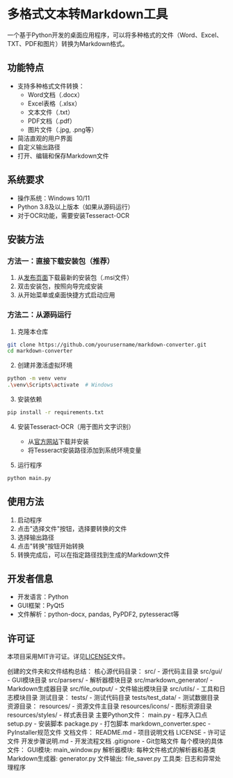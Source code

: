 # 多格式文本转Markdown工具

一个基于Python开发的桌面应用程序，可以将多种格式的文件（Word、Excel、TXT、PDF和图片）转换为Markdown格式。

## 功能特点

- 支持多种格式文件转换：
  - Word文档（.docx）
  - Excel表格（.xlsx）
  - 文本文件（.txt）
  - PDF文档（.pdf）
  - 图片文件（.jpg, .png等）
- 简洁直观的用户界面
- 自定义输出路径
- 打开、编辑和保存Markdown文件

## 系统要求

- 操作系统：Windows 10/11
- Python 3.8及以上版本（如果从源码运行）
- 对于OCR功能，需要安装Tesseract-OCR

## 安装方法

### 方法一：直接下载安装包（推荐）

1. 从[发布页面](https://github.com/yourusername/markdown-converter/releases)下载最新的安装包（.msi文件）
2. 双击安装包，按照向导完成安装
3. 从开始菜单或桌面快捷方式启动应用

### 方法二：从源码运行

1. 克隆本仓库
```bash
git clone https://github.com/yourusername/markdown-converter.git
cd markdown-converter
```

2. 创建并激活虚拟环境
```bash
python -m venv venv
.\venv\Scripts\activate  # Windows
```

3. 安装依赖
```bash
pip install -r requirements.txt
```

4. 安装Tesseract-OCR（用于图片文字识别）
   - 从[官方网站](https://github.com/UB-Mannheim/tesseract/wiki)下载并安装
   - 将Tesseract安装路径添加到系统环境变量

5. 运行程序
```bash
python main.py
```

## 使用方法

1. 启动程序
2. 点击"选择文件"按钮，选择要转换的文件
3. 选择输出路径
4. 点击"转换"按钮开始转换
5. 转换完成后，可以在指定路径找到生成的Markdown文件

## 开发者信息

- 开发语言：Python
- GUI框架：PyQt5
- 文件解析：python-docx, pandas, PyPDF2, pytesseract等

## 许可证

本项目采用MIT许可证。详见[LICENSE](LICENSE)文件。 

创建的文件夹和文件结构总结：
核心源代码目录：
src/ - 源代码主目录
src/gui/ - GUI模块目录
src/parsers/ - 解析器模块目录
src/markdown_generator/ - Markdown生成器目录
src/file_output/ - 文件输出模块目录
src/utils/ - 工具和日志模块目录
测试目录：
tests/ - 测试代码目录
tests/test_data/ - 测试数据目录
资源目录：
resources/ - 资源文件主目录
resources/icons/ - 图标资源目录
resources/styles/ - 样式表目录
主要Python文件：
main.py - 程序入口点
setup.py - 安装脚本
package.py - 打包脚本
markdown_converter.spec - PyInstaller规范文件
文档文件：
README.md - 项目说明文档
LICENSE - 许可证文件
开发步骤说明.md - 开发流程文档
.gitignore - Git忽略文件
每个模块的具体文件：
GUI模块: main_window.py
解析器模块: 每种文件格式的解析器和基类
Markdown生成器: generator.py
文件输出: file_saver.py
工具类: 日志和异常处理程序